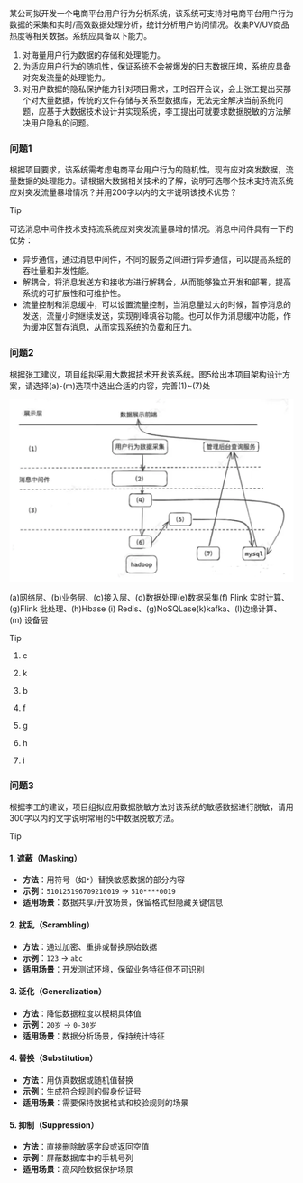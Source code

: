 某公司拟开发一个电商平台用户行为分析系统，该系统可支持对电商平台用户行为数据的采集和实时/高效数据处理分析，统计分析用户访问情况。收集PV/UV商品热度等相关数据。系统应具备以下能力。

1. 对海量用户行为数据的存储和处理能力。
2. 为适应用户行为的随机性，保证系统不会被爆发的日志数据压垮，系统应具备对突发流量的处理能力。
3. 对用户数据的隐私保护能力针对项目需求，工时召开会议，会上张工提出买那个对大量数据，传统的文件存储与关系型数据库，无法完全解决当前系统问题，应基于大数据技术设计并实现系统，李工提出可就要求数据脱敏的方法解决用户隐私的问题。



### 问题1

根据项目要求，该系统需考虑电商平台用户行为的随机性，现有应对突发数据，流量数据的处理能力。请根据大数据相关技术的了解，说明可选哪个技术支持流系统应对突发流量暴增情况？并用200字以内的文字说明该技术优势？

> [!tip]
>
> 可选消息中间件技术支持流系统应对突发流量暴增的情况。消息中间件具有一下的优势：
>
> - 异步通信，通过消息中间件，不同的服务之间进行异步通信，可以提高系统的吞吐量和并发性能。
> - 解耦合，将消息发送方和接收方进行解耦合，从而能够独立开发和部署，提高系统的可扩展性和可维护性。
> - 流量控制和消息缓冲，可以设置流量控制，当消息量过大的时候，暂停消息的发送，流量小时继续发送，实现削峰填谷功能。也可以作为消息缓冲功能，作为缓冲区暂存消息，从而实现系统的负载和压力。

### 问题2

根据张工建议，项目组拟采用大数据技术开发该系统。图5给出本项目架构设计方案，请选择(a)-(m)选项中选出合适的内容，完善(1)~(7)处

![](../../../../../.images/202505/131348.png)

(a)网络层、(b)业务层、(c)接入层、(d)数据处理(e)数据采集(f) Flink 实时计算、(g)Flink 批处理、(h)Hbase (i) Redis、(g)NoSQLase(k)kafka、(l)边缘计算、(m) 设备层

> [!tip]
>
> 1. c
> 2. k
> 3. b
> 4. f
> 5. g
> 6. h
>
> 7. i



### 问题3

根据李工的建议，项目组拟应用数据脱敏方法对该系统的敏感数据进行脱敏，请用300字以内的文字说明常用的5中数据脱敏方法。

> [!tip]
>
> #### 1. 遮蔽（Masking）
>
> - **方法**：用符号（如`*`）替换敏感数据的部分内容
> - **示例**：`510125196709210019` → `510****0019`
> - **适用场景**：数据共享/开放场景，保留格式但隐藏关键信息
>
> #### 2. 扰乱（Scrambling）
>
> - **方法**：通过加密、重排或替换原始数据
> - **示例**：`123` → `abc`
> - **适用场景**：开发测试环境，保留业务特征但不可识别
>
> #### 3. 泛化（Generalization） 
>
> - **方法**：降低数据粒度以模糊具体值
> - **示例**：`20岁` → `0-30岁`
> - **适用场景**：数据分析场景，保持统计特征
>
> #### 4. 替换（Substitution）
>
> - **方法**：用仿真数据或随机值替换
> - **示例**：生成符合规则的假身份证号
> - **适用场景**：需要保持数据格式和校验规则的场景
>
> #### 5. 抑制（Suppression）
>
> - **方法**：直接删除敏感字段或返回空值
> - **示例**：屏蔽数据库中的手机号列
> - **适用场景**：高风险数据保护场景
